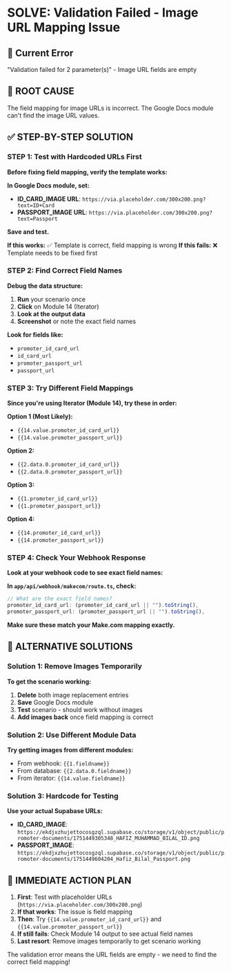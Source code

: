 # SOLVE: Validation Failed - Image URL Mapping Issue

## 🚨 **Current Error**
"Validation failed for 2 parameter(s)" - Image URL fields are empty

## 🎯 **ROOT CAUSE**
The field mapping for image URLs is incorrect. The Google Docs module can't find the image URL values.

## ✅ **STEP-BY-STEP SOLUTION**

### **STEP 1: Test with Hardcoded URLs First**

**Before fixing field mapping, verify the template works:**

**In Google Docs module, set:**
- **ID_CARD_IMAGE URL**: `https://via.placeholder.com/300x200.png?text=ID+Card`
- **PASSPORT_IMAGE URL**: `https://via.placeholder.com/300x200.png?text=Passport`

**Save and test.** 

**If this works:** ✅ Template is correct, field mapping is wrong
**If this fails:** ❌ Template needs to be fixed first

### **STEP 2: Find Correct Field Names**

**Debug the data structure:**

1. **Run** your scenario once
2. **Click** on Module 14 (Iterator) 
3. **Look at the output data**
4. **Screenshot** or note the exact field names

**Look for fields like:**
- `promoter_id_card_url`
- `id_card_url`
- `promoter_passport_url`
- `passport_url`

### **STEP 3: Try Different Field Mappings**

**Since you're using Iterator (Module 14), try these in order:**

**Option 1 (Most Likely):**
- `{{14.value.promoter_id_card_url}}`
- `{{14.value.promoter_passport_url}}`

**Option 2:**
- `{{2.data.0.promoter_id_card_url}}`
- `{{2.data.0.promoter_passport_url}}`

**Option 3:**
- `{{1.promoter_id_card_url}}`
- `{{1.promoter_passport_url}}`

**Option 4:**
- `{{14.promoter_id_card_url}}`
- `{{14.promoter_passport_url}}`

### **STEP 4: Check Your Webhook Response**

**Look at your webhook code to see exact field names:**

**In `app/api/webhook/makecom/route.ts`, check:**
```typescript
// What are the exact field names?
promoter_id_card_url: (promoter_id_card_url || "").toString(),
promoter_passport_url: (promoter_passport_url || "").toString(),
```

**Make sure these match your Make.com mapping exactly.**

## 🔧 **ALTERNATIVE SOLUTIONS**

### **Solution 1: Remove Images Temporarily**

**To get the scenario working:**
1. **Delete** both image replacement entries
2. **Save** Google Docs module
3. **Test** scenario - should work without images
4. **Add images back** once field mapping is correct

### **Solution 2: Use Different Module Data**

**Try getting images from different modules:**
- From webhook: `{{1.fieldname}}`
- From database: `{{2.data.0.fieldname}}`
- From iterator: `{{14.value.fieldname}}`

### **Solution 3: Hardcode for Testing**

**Use your actual Supabase URLs:**
- **ID_CARD_IMAGE**: `https://ekdjxzhujettocosgzql.supabase.co/storage/v1/object/public/promoter-documents/1751449305348_HAFIZ_MUHAMMAD_BILAL_ID.png`
- **PASSPORT_IMAGE**: `https://ekdjxzhujettocosgzql.supabase.co/storage/v1/object/public/promoter-documents/1751449604204_Hafiz_Bilal_Passport.png`

## 🎯 **IMMEDIATE ACTION PLAN**

1. **First**: Test with placeholder URLs (`https://via.placeholder.com/300x200.png`)
2. **If that works**: The issue is field mapping
3. **Then**: Try `{{14.value.promoter_id_card_url}}` and `{{14.value.promoter_passport_url}}`
4. **If still fails**: Check Module 14 output to see actual field names
5. **Last resort**: Remove images temporarily to get scenario working

The validation error means the URL fields are empty - we need to find the correct field mapping!
